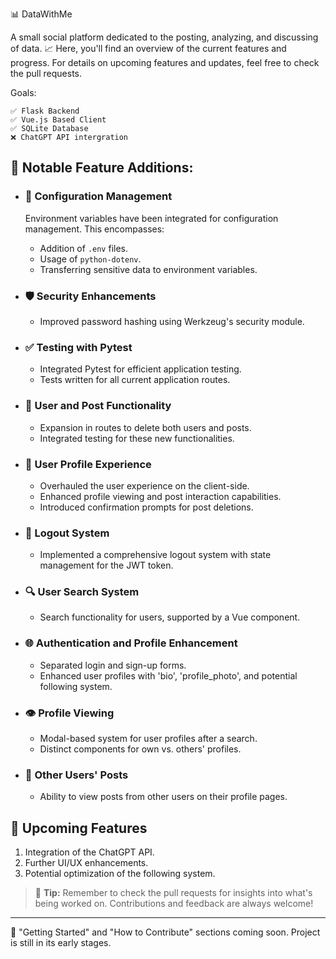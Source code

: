 📊 DataWithMe

A small social platform dedicated to the posting, analyzing, and discussing of data. 📈 Here, you'll find an overview of the current features and progress. For details on upcoming features and updates, feel free to check the pull requests.

Goals:
```
✅ Flask Backend
✅ Vue.js Based Client
✅ SQLite Database
❌ ChatGPT API intergration
```

## 🚀 **Notable Feature Additions:**

- ### 🔐 Configuration Management
    Environment variables have been integrated for configuration management. This encompasses:
    - Addition of `.env` files.
    - Usage of `python-dotenv`.
    - Transferring sensitive data to environment variables.

- ### 🛡️ Security Enhancements
    - Improved password hashing using Werkzeug's security module.

- ### ✅ Testing with Pytest
    - Integrated Pytest for efficient application testing.
    - Tests written for all current application routes.

- ### 📝 User and Post Functionality
    - Expansion in routes to delete both users and posts.
    - Integrated testing for these new functionalities.

- ### 👤 User Profile Experience
    - Overhauled the user experience on the client-side.
    - Enhanced profile viewing and post interaction capabilities.
    - Introduced confirmation prompts for post deletions.

- ### 🚪 Logout System
    - Implemented a comprehensive logout system with state management for the JWT token.

- ### 🔍 User Search System
    - Search functionality for users, supported by a Vue component.

- ### 🌐 Authentication and Profile Enhancement
    - Separated login and sign-up forms.
    - Enhanced user profiles with 'bio', 'profile_photo', and potential following system.

- ### 👁️ Profile Viewing
    - Modal-based system for user profiles after a search.
    - Distinct components for own vs. others' profiles.

- ### 📜 Other Users' Posts
    - Ability to view posts from other users on their profile pages.

## 🌱 **Upcoming Features**
1. Integration of the ChatGPT API.
2. Further UI/UX enhancements.
3. Potential optimization of the following system.

> 🔔 **Tip:** Remember to check the pull requests for insights into what's being worked on. Contributions and feedback are always welcome!

---

📖 "Getting Started" and "How to Contribute" sections coming soon. Project is still in its early stages.
